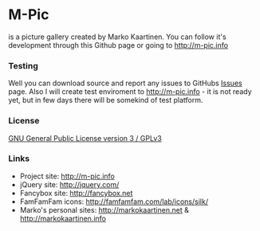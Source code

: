 M-Pic
=====
is a picture gallery created by Marko Kaartinen.
You can follow it's development through this Github page or going to http://m-pic.info

### Testing ###
Well you can download source and report any issues to GitHubs [Issues](https://github.com/MarkoKaartinen/M-Pic/issues) page.
Also I will create test enviroment to http://m-pic.info - it is not ready yet, but in few days there will be somekind of test platform.

### License ###
[GNU General Public License version 3 / GPLv3](http://www.gnu.org/licenses/gpl-3.0.html)

### Links ###
* Project site: http://m-pic.info
* jQuery site: http://jquery.com/
* Fancybox site: http://fancybox.net
* FamFamFam icons: http://famfamfam.com/lab/icons/silk/
* Marko's personal sites: http://markokaartinen.net & http://markokaartinen.info
